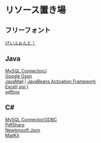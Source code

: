 # リソース置き場

## フリーフォント
[けいふぉんと！](http://font.sumomo.ne.jp/font_1.html)

## Java 
[MySQL Connector/J](https://dev.mysql.com/downloads/connector/j/)\
[Google Gson](https://search.maven.org/artifact/com.google.code.gson/gson)\
[JavaMail](https://javaee.github.io/javamail/) | [JavaBeans Activation Framework](https://mvnrepository.com/artifact/com.sun.activation/javax.activation)\
[Excel( poi )](https://dlcdn.apache.org/poi/release/bin/)\
[pdfbox](https://www.apache.org/dyn/closer.lua/pdfbox/2.0.24/pdfbox-app-2.0.24.jar)

## C#
[MySQL Connector/ODBC](https://dev.mysql.com/downloads/connector/odbc/)\
[PdfSharp](https://www.nuget.org/packages/PdfSharp/)\
[Newtonsoft.Json](https://www.nuget.org/packages/Newtonsoft.Json/)\
[MailKit](https://www.nuget.org/packages/MailKit/)
